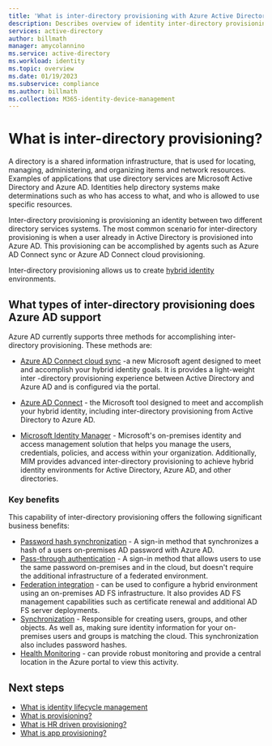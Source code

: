 ```yaml
---
title: 'What is inter-directory provisioning with Azure Active Directory?'
description: Describes overview of identity inter-directory provisioning.
services: active-directory
author: billmath
manager: amycolannino
ms.service: active-directory
ms.workload: identity
ms.topic: overview
ms.date: 01/19/2023
ms.subservice: compliance
ms.author: billmath
ms.collection: M365-identity-device-management
---
```


# What is inter-directory provisioning?

A directory is a shared information infrastructure, that is used for locating, managing, administering, and organizing items and network resources.  Examples of applications that use directory services are Microsoft Active Directory and Azure AD.  Identities help directory systems make determinations such as who has access to what, and who is allowed to use specific resources.

Inter-directory provisioning is provisioning an identity between two different directory services systems.   The most common scenario for inter-directory provisioning is when a user already in Active Directory is provisioned into Azure AD. This provisioning can be accomplished by agents such as Azure AD Connect sync or Azure AD Connect cloud provisioning.

Inter-directory provisioning allows us to create [hybrid identity](whatis-hybrid-identity.md) environments.

## What types of inter-directory provisioning does Azure AD support

Azure AD currently supports three methods for accomplishing inter-directory provisioning. These methods are:

- [Azure AD Connect cloud sync](./cloud-sync/what-is-cloud-sync.md) -a new Microsoft agent designed to meet and accomplish your hybrid identity goals.  It is provides a light-weight inter -directory provisioning experience between Active Directory and Azure AD and is configured via the portal.

- [Azure AD Connect](./connect/whatis-azure-ad-connect.md) - the Microsoft tool designed to meet and accomplish your hybrid identity, including inter-directory provisioning from Active Directory to Azure AD.

- [Microsoft Identity Manager](/microsoft-identity-manager/microsoft-identity-manager-2016) - Microsoft's on-premises identity and access management solution that helps you manage the users, credentials, policies, and access within your organization. Additionally, MIM provides advanced inter-directory provisioning to achieve hybrid identity environments for Active Directory, Azure AD, and other directories.

### Key benefits

This capability of inter-directory provisioning offers the following significant business benefits:

- [Password hash synchronization](./connect/whatis-phs.md) - A sign-in method that synchronizes a hash of a users on-premises AD password with Azure AD.
- [Pass-through authentication](./connect/how-to-connect-pta.md) - A sign-in method that allows users to use the same password on-premises and in the cloud, but doesn't require the additional infrastructure of a federated environment.
- [Federation integration](./connect/how-to-connect-fed-whatis.md) - can be used to configure a hybrid environment using an on-premises AD FS infrastructure. It also provides AD FS management capabilities such as certificate renewal and additional AD FS server deployments.
- [Synchronization](./connect/how-to-connect-sync-whatis.md) - Responsible for creating users, groups, and other objects.  As well as, making sure identity information for your on-premises users and groups is matching the cloud.  This synchronization also includes password hashes.
- [Health Monitoring](./connect/whatis-azure-ad-connect.md) - can provide robust monitoring and provide a central location in the Azure portal to view this activity. 

## Next steps 
- [What is identity lifecycle management](../governance/what-is-identity-lifecycle-management.md)
- [What is provisioning?](what-is-provisioning.md)
- [What is HR driven provisioning?](../app-provisioning/what-is-hr-driven-provisioning.md)
- [What is app provisioning?](../app-provisioning/user-provisioning.md)
